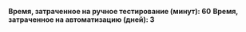 **Время, затраченное на ручное тестирование (минут): 60**
**Время, затраченное на автоматизацию (дней): 3**
